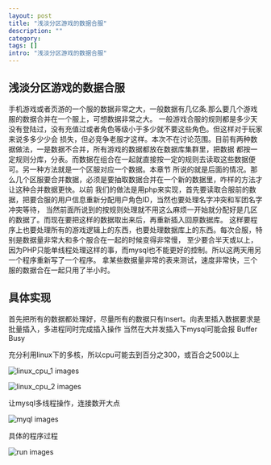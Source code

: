 ```yaml
---
layout: post
title: "浅淡分区游戏的数据合服"
description: ""
category: 
tags: []
intro: "浅淡分区游戏的数据合服"
---
```


## 浅淡分区游戏的数据合服

手机游戏或者页游的一个服的数据非常之大，一般数据有几亿条.那么要几个游戏服的数据合并在一个服上，可想数据非常之大。
一般游戏合服的规则都是多少天没有登陆过，没有充值过或者角色等级小于多少就不要这些角色。但这样对于玩家来说多多少少会
损失，但必竞争老服才这样。本次不在讨论范围。目前有两种数据做法，一是数据不合并，所有游戏的数据都放在数据库集群里，把数据
都按一定规则分库，分表。而数据在组合在一起就直接按一定的规则去读取这些数据便可。另一种方法就是一个区服对应一个数据。本章节
所说的就是后面的情况。那么几个区服要合并数据，必须是要抽取数据合并在一个新的数据里，咋样的方法才让这种合并数据更快。以前
我们的做法是用php来实现，首先要读取合服前的数据，把要合服的用户信息重新分配用户角色ID，当然也要处理名字冲突和军团名字冲突等待，
当然前面所说到的按规则处理就不用这么麻烦一开始就分配好是几区的数据了。而现在要把这样的数据取出来后，再重新插入回原数据库。
这样要程序上也要处理所有的游戏逻辑上的东西，也要处理数据库上的东西。每次合服，特别是数据量非常大和多个服合在一起的时候变得非常慢，
至少要合半天或以上，因为PHP只能单线程处理这样的事，而mysql也不能更好的控制。所以这两天用另一个程序重新写了一个程序。
拿某些数据量非常的表来测试，速度非常快，三个服的数据合在一起只用了半小时。

## 具体实现

首先把所有的数据都处理好，尽量所有的数据只有Insert。向表里插入数据要求是批量插入，多进程同时完成插入操作
当然在大并发插入下mysql可能会报 Buffer Busy


充分利用linux下的多核，所以cpu可能去到百分之300，或百合之500以上

![linux_cpu_1 images](http://felixanya.github.com/img/linux_cpu_1.png)

![linux_cpu_2 images](http://felixanya.github.com/img/linux_cpu_2.png)


让mysql多线程操作，连接数开大点

![myql images](http://felixanya.github.com/img/mysql_stats.jpg)

具体的程序过程

![run images](http://felixanya.github.com/img/go_run.png)